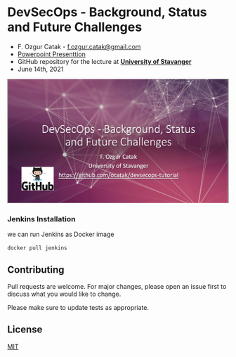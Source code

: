 # DevSecOps - Background, Status and Future Challenges

 - F. Ozgur Catak - f.ozgur.catak@gmail.com 
 - [Powerpoint Presenttion](https://github.com/ocatak/devsecops-tutorial/raw/master/DevSecOps.pdf)
 - GitHub repository for the lecture at [**University of Stavanger**](https://www.uis.no/en)
 - June 14th, 2021

![DevSecOps](devsecops.png)

### Jenkins Installation
we can run Jenkins as Docker image

```console
docker pull jenkins
```

## Contributing
Pull requests are welcome. For major changes, please open an issue first to discuss what you would like to change.

Please make sure to update tests as appropriate.

## License
[MIT](https://choosealicense.com/licenses/mit/)





